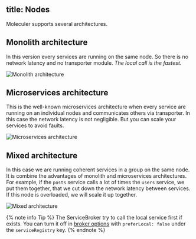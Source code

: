 title: Nodes
---
Moleculer supports several architectures.

## Monolith architecture
In this version every services are running on the same node. So there is no network latency and no transporter module. _The local call is the fastest._

![Monolith architecture](/images/monolith-architecture.png)

## Microservices architecture
This is the well-known microservices architecture when every service are running on an individual nodes and communicates others via transporter. In this case the network latency is not negligible. But you can scale your services to avoid faults.

![Microservices architecture](/images/microservices-architecture.png)

## Mixed architecture
In this case we are running coherent services in a group on the same node. It is combine the advantages of monolith and microservices architectures.
For example, if the `posts` service calls a lot of times the `users` service, we put them together, that we cut down the network latency between services. If this node is overloaded, we will scale it up together. 

![Mixed architecture](/images/mixed-architecture.png)

{% note info Tip %}
The ServiceBroker try to call the local service first if exists. You can turn it off in [broker options](broker.html#Constructor-options) with `preferLocal: false` under the `serviceRegistry` key.
{% endnote %}
